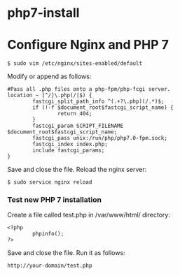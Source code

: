 # php7-install

# Configure Nginx and PHP 7
```
$ sudo vim /etc/nginx/sites-enabled/default
```
Modify or append as follows:
```
#Pass all .php files onto a php-fpm/php-fcgi server.
location ~ [^/]\.php(/|$) {
        fastcgi_split_path_info ^(.+?\.php)(/.*)$;
        if (!-f $document_root$fastcgi_script_name) {
                return 404;
        }
        fastcgi_param SCRIPT_FILENAME $document_root$fastcgi_script_name;
        fastcgi_pass unix:/run/php/php7.0-fpm.sock;
        fastcgi_index index.php;
        include fastcgi_params;
}
```
Save and close the file. Reload the nginx server:
```
$ sudo service nginx reload
```

### Test new PHP 7 installation
Create a file called test.php in /var/www/html/ directory:

```
<?php
        phpinfo();
?>
```
Save and close the file. Run it as follows:

```
http://your-domain/test.php
```
